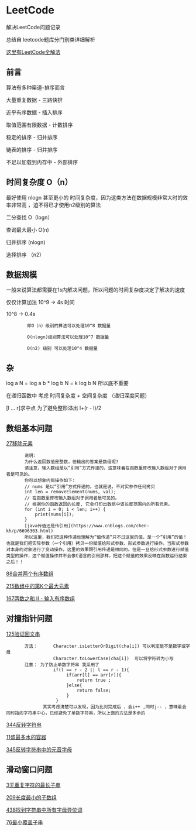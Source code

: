 # LeetCode

解决LeetCode问题记录

总结自 leetcode题库分门别类详细解析

[这里有LeetCode全解法](https://github.com/liuyubobobo/Play-Leetcode)


## 前言

算法有多种渠道-排序而言

大量重复数据 - 三路快排

近乎有序数据 - 插入排序

取值范围有限数据 - 计数排序

稳定的排序 - 归并排序

链表的排序 - 归并排序

不足以加载到内存中 - 外部排序

## 时间复杂度 O（n）

最好使用 nlogn 甚至更小的 时间复杂度，因为这类方法在数据规模非常大时的效率非常高 ，迫不得已才使用n2级别的算法

二分查找  O（logn）

查询最大最小 O(n)

归并排序 (nlogn)

选择排序 （n2)

## 数据规模

一般来说算法都需要在1s内解决问题，所以问题的时间复杂度决定了解决的速度

仅仅计算加法 10^9  ->  4s  时间

10^8 -> 0.4s 
           
            即O（n）级别的算法可以处理10^8 数据量

            O(nlogn)级别算法可以处理10^7 数据量

            O(n2) 级别 可以处理10^4 数据量
            

## 杂

log a N = log a b * log b N  =  k log b N  所以底不重要

在递归函数中   考虑 时间复杂度 + 空间复杂度 （递归深度问题）

[l ... r]求中点 为了避免整形溢出  l+(r - l)/2

## 数组基本问题

[27移除元素](https://leetcode-cn.com/problems/remove-element) 

           说明:
           为什么返回数值是整数，但输出的答案是数组呢?
           请注意，输入数组是以“引用”方式传递的，这意味着在函数里修改输入数组对于调用者是可见的。
           你可以想象内部操作如下:
           // nums 是以“引用”方式传递的。也就是说，不对实参作任何拷贝
           int len = removeElement(nums, val);
           // 在函数里修改输入数组对于调用者是可见的。
           // 根据你的函数返回的长度, 它会打印出数组中该长度范围内的所有元素。
           for (int i = 0; i < len; i++) {
               print(nums[i]);
           }
           [java传值还是传引用](https://www.cnblogs.com/chen-kh/p/6696303.html)
           所以这里，我们把这种传递也理解为”值传递“只不过这里的值，是一个”引用”的值！也就是我们把实际参数（一个引用）拷贝一份赋值给形式参数，形式参数进行操作。当形式参数对本身的对象进行了变动操作，这里的效果跟引用传递是相同的。但是一旦给形式参数进行赋值类型的操作，这个赋值操作并不会像C语言的引用那样，把这个赋值的效果反映在函数运行结束之后！！
           

[88合并两个有序数组](https://leetcode-cn.com/problems/merge-sorted-array)

[215数组中的第K个最大元素](https://leetcode-cn.com/problems/kth-largest-element-in-an-array) 

[167两数之和 II - 输入有序数组](https://leetcode-cn.com/problems/two-sum-ii-input-array-is-sorted)


## 对撞指针问题

[125验证回文串](https://leetcode-cn.com/problems/valid-palindrome)

           方法：      Character.isLetterOrDigit(cha[i]) 可以判定是不是数字或字母 
                      Character.toLowerCase(cha[i])  可以将字符转为小写
           注意： 为了防止单数字符串 我采用了
                      if(l == r - 2 || l == r - 1){
                           if(arr[l] == arr[r]){
                               return true ;
                           }else{
                               return false;
                           }
                       }
                  其实考虑清楚可以发现，因为比对完成后 ，会i++ ,同时j-- ，意味着会同时指向字符串中心，已经避免了单数字符串，所以上面的方法是多余的

[344反转字符串](https://leetcode-cn.com/problems/reverse-string)

[11盛最多水的容器](https://leetcode-cn.com/problems/two-sum)

[345反转字符串中的元音字母](https://leetcode-cn.com/problems/reverse-vowels-of-a-string)


## 滑动窗口问题

[3无重复字符的最长子串](https://leetcode-cn.com/problems/longest-substring-without-repeating-characters)

[209长度最小的子数组](https://leetcode-cn.com/problems/minimum-size-subarray-sum/description/)

[438找到字符串中所有字母异位词](https://leetcode-cn.com/problems/find-all-anagrams-in-a-string/description/)

[76最小覆盖子串](https://leetcode-cn.com/problems/minimum-window-substring/description/)























